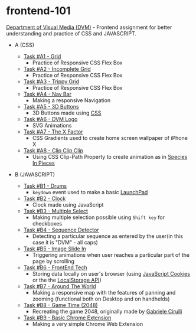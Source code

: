 # frontend-101

[Department of Visual Media (DVM)](https://github.com/dvm-bitspilani) - Frontend assignment for better understanding and practice of CSS and JAVASCRIPT.

* A (CSS)
  - [Task #A1 - Grid](https://kunal-mohta.github.io/frontend-101/A/1.html)
     - Practice of Responsive CSS Flex Box
  - [Task #A2 - Incomplete Grid](https://kunal-mohta.github.io/frontend-101/A/2.html)
     - Practice of Responsive CSS Flex Box
  - [Task #A3 - Trippy Grid](https://kunal-mohta.github.io/frontend-101/A/3.html)
     - Practice of Responsive CSS Flex Box
  - [Task #A4 - Nav Bar](https://kunal-mohta.github.io/frontend-101/A/4.html)
     - Making a responsive Navigation 
  - [Task #A5 - 3D Buttons](https://kunal-mohta.github.io/frontend-101/A/5.html)
     - 3D Buttons made using [CSS](https://www.scaler.com/topics/css/)
  - [Task #A6 - DVM Logo](https://kunal-mohta.github.io/frontend-101/A/6.html)
     - SVG Animations
  - [Task #A7 - The X Factor](https://kunal-mohta.github.io/frontend-101/A/7.html)
     - CSS Gradients used to create home screen wallpaper of iPhone X
  - [Task #A8 - Clip Clip Clip](https://kunal-mohta.github.io/frontend-101/A/8.html)
     - Using CSS Clip-Path Property to create animation as in [Species In Pieces](http://www.species-in-pieces.com/)
  
  
* B (JAVASCRIPT)
  - [Task #B1 - Drums](https://kunal-mohta.github.io/frontend-101/B/1.html)
     - `keydown` event used to make a basic [LaunchPad](https://agile-spire-1086.herokuapp.com/)
  - [Task #B2 - Clock](https://kunal-mohta.github.io/frontend-101/B/2.html)
     - Clock made using JavaScript
  - [Task #B3 - Multiple Select](https://kunal-mohta.github.io/frontend-101/B/3.html)
     - Making multiple selection possible using `Shift key` for checkboxes 
  - [Task #B4 - Sequence Detector](https://kunal-mohta.github.io/frontend-101/B/4.html)
     - Detecting a particular sequence as entered by the user(in this case it is "DVM" - all caps)
  - [Task #B5 - Image Slide In](https://kunal-mohta.github.io/frontend-101/B/5.html)
     - Triggering animations when user reaches a particular part of the page by scrolling
  - [Task #B6 - FrontEnd Tech](https://kunal-mohta.github.io/frontend-101/B/6.html)
     - Storing data locally on user's browser (using [JavaScript Cookies](https://www.w3schools.com/js/js_cookies.asp) or the the [LocalStorage API](https://developer.mozilla.org/en-US/docs/Web/API/Window/localStorage))
  - [Task #B7 - Around The World](https://kunal-mohta.github.io/frontend-101/B/7.html)
     - Making a responsive map with the features of panning and zooming (functional both on Desktop and on handhelds)
  - [Task #B8 - Game Time (2048)](https://kunal-mohta.github.io/frontend-101/B/2048.html)
     - Recreating the game 2048, originally made by [Gabriele Cirulli](https://gabrielecirulli.github.io/2048/)
  - [Task #B9 - Basic Chrome Extension](https://github.com/kunal-mohta/frontend-101/tree/gh-pages/B/B9)
     - Making a very simple Chrome Web Extension
